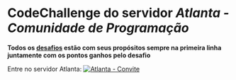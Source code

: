# CodeChallenge do servidor  *Atlanta - Comunidade de Programação*

**Todos os [desafios](https://github.com/Kaigo11k/Atlanta-CodeChallenge/tree/master/Desafios "desafios") estão com seus propósitos sempre na primeira linha juntamente com os pontos ganhos pelo desafio**

Entre no servidor Atlanta: 
[![Atlanta - Convite](https://i.imgur.com/9ujJljS.png "Atlanta - Convite")](https://discord.gg/9SPUxSn "Atlanta - Convite")
